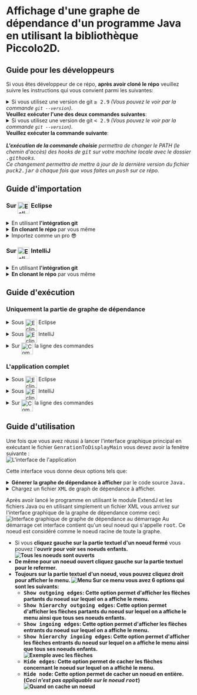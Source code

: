 # Affichage d'une graphe de dépendance d'un programme Java en utilisant la bibliothèque Piccolo2D.

## Guide pour les développeurs

Si vous êtes développeur de ce répo, <strong>après avoir cloné le répo</strong> veuillez suivre les instructions qui vous convient parmi les  suivantes:

<details>
  <summary>
    Si vous utilisez une version de git <samp>≥ 2.9</samp> <em>(Vous pouvez le voir par la commande <code>git --version</code>)</em>.<br/> <strong>Veuillez exécuter l'une des deux commandes suivantes</strong>:
  </summary>
  <ul>
    <li>
      <code> make init </code> <strong>(Pour les utilisateurs des systèmes Unix)</strong>
    </li>
    <li>
      <code>git config core.hooksPath .githooks</code> <strong>(Pour tous les systèmes d'exploitations)</strong>
    </li>
  </ul>
</details>
<details>
  <summary>
    Si vous utilisez une version de git <samp>< 2.9</samp> <em>(Vous pouvez le voir par la commande <code>git --version</code>)</em>. <br/><strong>Veuillez exécuter la commande suivante</strong>:
  </summary>
  <ul>
    <li>
      <code> find .git/hooks -type l -exec rm {} \;
            find .githooks -type f -exec ln -sf ../../{} .git/hooks/ \; 
      </code>
    </li>
  </ul>
</details>
<br/>
<em><strong>L'exécution de la commande choisie</strong> permettra de changer le PATH (le chemin d'accès) des hooks de <samp>git</samp> sur votre machine locale avec le dossier <samp>.githooks</samp>. <br/>
Ce changement permettra de mettre à jour de la dernière version du fichier <samp>puck2.jar</samp> à chaque fois que vous faites un <samp>push</samp> sur ce répo.</em>

## Guide d'importation

### Sur <img src="https://firebasestorage.googleapis.com/v0/b/kaan-yagci-website.appspot.com/o/PSTL%20Assets%2Feclipse.svg?alt=media&token=c1a40189-1236-407b-9568-52c292e46e3d" alt="Eclipse Logo" width="32" height="32" align="top"/> Eclipse

<details>
  <summary>En utilisant <strong>l'intégration git</strong></summary>
    <ol>
      <li>
        Cliquez sur <strong><samp>Import</samp></strong> dans l'onglet <strong><samp>File</samp></strong> de barre latérale d'Eclipse
        <img src="https://firebasestorage.googleapis.com/v0/b/kaan-yagci-website.appspot.com/o/PSTL%20Assets%2FimportEclipse1.png?alt=media&token=b90453a4-4b76-4bb6-ad43-ff9bf944c542" alt="Cliquez sur Import dans l'onglet File de barre latérale d'Eclipse"/>
       </li>
       <li>
        Sur la fenêtre qui s'ouvre choisissez <strong><samp>Projects from Git</samp></strong> qui se trouve sous la section Git. Cliquez sur le bouton <strong><samp>Next</samp></strong>.
        <img src="https://firebasestorage.googleapis.com/v0/b/kaan-yagci-website.appspot.com/o/PSTL%20Assets%2FImportEclipse_2.png?alt=media&token=1d415087-e728-49d5-9d92-ccb6339ecfc8" alt="Sur la fenêtre qui s'ouvre choisissez Projects from FGit qui se trouve sous la section Git"/>
      </li>
      <li>
        Choisissez <strong><samp>Clone URI</samp></strong>. Cliquez sur le bouton <strong><samp>Next</samp></strong>.
        <img src="https://firebasestorage.googleapis.com/v0/b/kaan-yagci-website.appspot.com/o/PSTL%20Assets%2FImportEclipse_3.png?alt=media&token=277631cb-72a9-4029-9f01-e54928904811" alt="Choisissez Clone URI"/>
      </li>
      <li>
        Entrez l'URL du répo qui est <code>https://github.com/Misteryagci/pstl-upmc.git</code> dans le champs de text libellé URI. <em>Une fois c'est fait, si tout se passe bien comme il faut vous allez voir que tous les champs vont se compléter automatiquement</em>. En suite cliquez sur le bouton <strong><samp>Next</samp></strong>.
        <img src="https://firebasestorage.googleapis.com/v0/b/kaan-yagci-website.appspot.com/o/PSTL%20Assets%2FImportEclipse_4.png?alt=media&token=b3664687-d640-40bd-a8de-2518ee420b9d" alt="Entrez l'URL du répo qui est https://github.com/Misteryagci/pstl-upmc.git dans le champs de text libellé URI"/>
      </li>
      <li>
      La branche la plus récente est la branche <samp>master</samp>, donc vous pouvez <strong>décocher</strong> dans le menu déroulant la branche <strong><code>xml-reader</code></strong>. Cliquez sur le bouton <strong><samp>Next</samp></strong>.
      <img src="https://firebasestorage.googleapis.com/v0/b/kaan-yagci-website.appspot.com/o/PSTL%20Assets%2FImportEclipse_5.png?alt=media&token=4fa8c594-b1eb-4940-a8d8-77077b5a4247" alt="La branche la plus récente est la branche master, donc vous pouvez décocher dans le menu déroulant la branche xml-reader"/>
      </li>
      <li>
       <strong>Vérifiez</strong> si tout est bien configuré. Si c'est le cas cliquez sur le bouton <strong><samp>Next</samp></strong>.
       <img src="https://firebasestorage.googleapis.com/v0/b/kaan-yagci-website.appspot.com/o/PSTL%20Assets%2FImportEclipse_6.png?alt=media&token=275cb309-321f-4efb-9cdf-27d4dd763bd0" alt="Vérifiez si tout est bien configuré."/>
     </li>
     <li>
     Sélectionnez <strong><samp>Import as general project</samp></strong> et cliquez sur le bouton <strong><samp>Next</samp></strong>.
     <img src="https://firebasestorage.googleapis.com/v0/b/kaan-yagci-website.appspot.com/o/PSTL%20Assets%2FImportEclipse_7.png?alt=media&token=e664baed-08b4-4789-8604-50ed806705d6" alt="Sélectionnez import as general project"/>
     </li>
     <li>
     <strong>Renommez</strong> le projet sous Eclipse comme vous désirez <strong>ou laissez le comme tel</strong> et cliquez sur <strong><samp>Finish</samp></strong>
     <img src="https://firebasestorage.googleapis.com/v0/b/kaan-yagci-website.appspot.com/o/PSTL%20Assets%2FImportEclipse_8.png?alt=media&token=776700e6-2d11-4541-9c68-fee7d0bb6ca1" alt="Renommez le projet comme vous désirez ou laissez le comme tel"/>
     </li>
     <li>
     Happy coding 😊
     </li>
    </ol>
</details>

<details>
  <summary><strong>En clonant le répo</strong> par vous même</summary>
  <ol>
  <li>
  Clonez le répo par en tapant la commande suivante dans une <strong>Terminal</strong><br/>
  <code>git clone https://github.com/Misteryagci/pstl-upmc.git</code>
  </li>
  <li>
  Cliquez sur <strong><samp>Import</samp></strong> dans l'onglet <strong><samp>File</samp></strong> de barre latérale d'Eclipse.
  <img src="https://firebasestorage.googleapis.com/v0/b/kaan-yagci-website.appspot.com/o/PSTL%20Assets%2FimportEclipse1.png?alt=media&token=b90453a4-4b76-4bb6-ad43-ff9bf944c542" alt=""/>
  </li>
  <li>
  Sur la fenêtre qui s'ouvre choisissez <strong><samp>Projects from Folder or Archive</samp></strong> qui se trouve sous la section <samp>General</samp>. Cliquez sur le bouton <strong><samp>Next</samp></strong>.
  <img src="https://firebasestorage.googleapis.com/v0/b/kaan-yagci-website.appspot.com/o/PSTL%20Assets%2FImportEclipse2.png?alt=media&token=45b4f9d9-5afe-4893-8cba-6c6f619d8456" alt="Sur la fenêtre qui s'ouvre choisissez Projects from Folder or Archive qui se trouve sous la section General">
  </li>
  <li>
  Depuis l'explorateur de fichiers <strong>trouvez le dossier que vous venez de cloner</strong> et cliquez sur le bouton <strong><samp>Open</samp></strong>.
  <img src="https://firebasestorage.googleapis.com/v0/b/kaan-yagci-website.appspot.com/o/PSTL%20Assets%2FImportEclipse3.png?alt=media&token=5e0f2b18-c3ee-448c-a246-2b54967088fd" alt="Depuis l'explorateur de fichiers trouvez le dossier que vous venez de cloner et cliquez sur Open">
  </li>
  <li>
  Pour compléter l'importation cliquez sur le bouton <strong><samp>Finish</samp></strong>
  <img src="https://firebasestorage.googleapis.com/v0/b/kaan-yagci-website.appspot.com/o/PSTL%20Assets%2FImportEclipse4.png?alt=media&token=f79121d0-b179-413e-85b1-bb5f4fc23de5" alt="Pour compléter l'importation cliquez sur le bouton Finish">
  </li>
  <li>
  Happy coding 😊
  </li>
  </ol>
</details>

<details>
  <summary>Importez comme un pro 😎</summary>
  <ol>
    <li>
      Dans un Terminal dirigez vous à votre workspace d'Eclipse. <em>Vous pouvez trouver le path exacte au démarrage de votre Eclipse.</em> <br/>
      <code>
      cd ~/Documents/workspace
      </code>
      <img src="https://firebasestorage.googleapis.com/v0/b/kaan-yagci-website.appspot.com/o/PSTL%20Assets%2FeclipsePro1.png?alt=media&token=23600c56-737c-42a9-a95c-b9f49e0373c9" alt="Vous pouvez trouver le chemin complet de votre workspace Eclipse au démarrage">
    </li>
    <li>
      Clonez le répo git en tapant la commande sur le même terminal dans le répertoire de votre workspace Eclipse <br/>
      <code>
      git clone git clone https://github.com/Misteryagci/pstl-upmc.git
      </code>
    </li>
    <li>
      Cliquez sur <strong><samp>Java Project</samp></strong> dans la section <strong><samp>New</samp></strong> dans l'onglet <strong><samp>File</samp></strong> de barre latérale d'Eclipse.
      <img src="https://firebasestorage.googleapis.com/v0/b/kaan-yagci-website.appspot.com/o/PSTL%20Assets%2FeclipsePro2.png?alt=media&token=0f411ace-6872-4871-b595-1b30bda6440e" alt="Cliquez sur Java Project dans la section New dans l'onglet File de barre latérale d'Eclipse">
    </li>
    <li>
      Entrez le nom du dossier que vous avez sélectionné quand vous avez cloné le répo.<em>Si vous n'avez pas entré d'autre paramètre que l'url de répo à la commande <code>git clone</code> par défaut c'est <samp>pstl-upmc</samp></em>. Et cliquez sur le bouton <strong><samp>Finish</samp></strong>.
      <img src="https://firebasestorage.googleapis.com/v0/b/kaan-yagci-website.appspot.com/o/PSTL%20Assets%2FeclipsePro3.png?alt=media&token=1a753972-c41d-4e8d-bd07-f4ae8eb6809f" alt="Entrez le nom du dossier que avez sélectionné quand vous avez cloné le répo.">
    </li>
    <li>
    Happy coding 😊
    </li>
  </ol>
</details>

### Sur <img src="https://firebasestorage.googleapis.com/v0/b/kaan-yagci-website.appspot.com/o/PSTL%20Assets%2FIntelliJ_IDEA_Logo.svg?alt=media&token=4f8c266b-4d1c-4fa5-972a-19dbb23ad1be" alt="Eclipse Logo" width="32" height="32" align="top"/> IntelliJ

<details>
  <summary>En utilisant <strong>l'intégration git</strong></summary>
  <ol>
    <li>
    Au démarrage d'IntelliJ sur la fenêtre qui s'ouvre cliquez sur la section <strong><samp>Check out from Version Control</samp></strong>. Puis sur le menu déroulant cliquez sur la section <strong><samp>Github</samp></strong>.
    <img src="https://firebasestorage.googleapis.com/v0/b/kaan-yagci-website.appspot.com/o/PSTL%20Assets%2Fintellij0.png?alt=media&token=26ba41a6-2911-4131-be07-702b3123b8c1" alt="Au démarrage d'IntelliJ, sur la fenêtre qui s'ouvre cliquez sur la section Check out from Version Control. Puis sur le menu déroulant cliquez sur la section Github"/>
    </li>
    <li>
    Sur le champs de texte libellé <strong><samp>Git Repository URL</samp></strong>, entrez l'URL du répo de projet qui est <kbd>https://github.com/Misteryagci/pstl-upmc.git</kbd>. Puis appuyez sur le bouton <strong><samp>Clone</samp></strong>.
    <img src="https://firebasestorage.googleapis.com/v0/b/kaan-yagci-website.appspot.com/o/PSTL%20Assets%2FintelliJ1.png?alt=media&token=03972eca-d91b-4158-b3d4-a13a8a4a962a" alt="Sur le champs de texte libellé Git Repository URL, entre l'URL du répo de projet qui est https://github.com/Misteryagci/pstl-upmc.git. Puis appuyez sur le bouton Clone">
    </li>
    <li>
    Appuyez sur bouton <strong><samp>Yes</samp></strong> sur la boîte de dialogue qui vous demande d'ouvrir le projet IntelliJ que vous venez de cloner.<br/>
    <img src="https://firebasestorage.googleapis.com/v0/b/kaan-yagci-website.appspot.com/o/PSTL%20Assets%2FintelliJImportFromGitOpen.png?alt=media&token=0d64ddc7-965e-45b1-ba5a-284d6bd1c7f3" alt="Appuyez sur le bouton Yes sur la boîte de dialogue qui vous demande de créer un projet d'IntelliJ en partant les sources clonées.">
    </li>
    <li>
    Happy coding 😊
    </li>
  </ol>
</details>

<details>
  <summary><strong>En clonant le répo</strong> par vous même</summary>
  <ol>
    <li>
    Clonez le répo en tapant la commande suivante sur un <strong>Terminal</strong><br/>
    <code>git clone https://github.com/Misteryagci/pstl-upmc.git</code>
    </li>
    <li>
    Au démarrage d'IntelliJ sur la fenêtre qui s'ouvre cliquez sur la section <strong><samp>Open</samp></strong>.
    <img src="https://firebasestorage.googleapis.com/v0/b/kaan-yagci-website.appspot.com/o/PSTL%20Assets%2FintelliJImportWithOpen.png?alt=media&token=a8963326-157d-4ec4-829a-36928de29141" alt="Au démarrage d'IntelliJ, sur la fenêtre qui s'ouvre cliquez sur la section Open"/>
    </li>
    <li>
    Depuis <strong>l'explorateur des fichier</strong> qui s'ouvre <strong>trouvez le dossier que vous venez de cloner</strong> et puis cliquez sur le bouton <strong><samp>Open</samp></strong>.
    <img src="https://firebasestorage.googleapis.com/v0/b/kaan-yagci-website.appspot.com/o/PSTL%20Assets%2Fintellij11.png?alt=media&token=9f41c345-78cc-492c-a8e9-86c583e0a279" alt="Depuis l'explorateur des fichiers qui s'ouvre trouvez le dossier que vous venez de cloner et puis cliquez sur le bouton Open">
    </li>
    <li>
    Happy coding 😊
    </li>
  </ol>
</details>

## Guide d'exécution 


### Uniquement la partie de graphe de dépendance

<details>
  <summary> Sous <img src="https://firebasestorage.googleapis.com/v0/b/kaan-yagci-website.appspot.com/o/PSTL%20Assets%2Feclipse.svg?alt=media&token=c1a40189-1236-407b-9568-52c292e46e3d" alt="Eclipse Logo" width="32" height="32" align="top"/> Eclipse </summary>


  <ul>
    <li>
      <details>
        <summary>
          En exécutant <strong>manuellement le fichier <samp>NewDisplayDG</samp></strong> (<em>Risque de ne pas marcher si vous avez importé le projet en utilisant l'intégration <samp>git</samp></em>)
        </summary>
        <ol>
          <li>
            Faites <strong>un clique droit sur le dossier principal</strong> contenant le projet. Puis dans le menu déroulant cliquez sur <strong><samp>Java Application</samp></strong> sous la section <strong><samp>Run As</samp></strong>.<br/>
            <img src="https://firebasestorage.googleapis.com/v0/b/kaan-yagci-website.appspot.com/o/PSTL%20Assets%2FrunEclipse1.png?alt=media&token=e121056e-c502-4f98-a91b-1eb40e988cfe" alt="Faites un clique droit sur le dossier principal contenant le projet. Puis dans le menu déroulant cliquez sur Java Application sous la section Run As">
          </li>
          <li>
            Sur la fenêtre intitulée <samp>Select Java Application</samp> <strong>sélectionnez <samp>NewDisplayDG - com.puck.display.piccolo2d</samp></strong>. Puis cliquez sur le bouton <strong><samp>OK</samp></strong>.<br/>
            <img src="https://firebasestorage.googleapis.com/v0/b/kaan-yagci-website.appspot.com/o/PSTL%20Assets%2FrunEclipse2.png?alt=media&token=cda8fc2f-e2ba-477b-b35c-cc122e72cb65" alt="Sur la fenêtre intitulée Select Java Application sélectionnez NewDisplayDG - com.puck.display.piccolo2d. Puis cliquez sur le bouton OK.">
          </li>
        </ol>
      </details>
    </li>
    <li>
      <details>
        <summary>
          En utilisant le fichier <strong><samp>build.xml</samp></strong>
        </summary>
        <ol>
          <li>
            Faites <strong>un clique droit sur le fichier <samp>build.xml</samp></strong> dans le répertoire principal de projet. Puis dans le menu déroulant cliquez sur <strong><samp>2 Ant Build...</samp></strong> sous la section <strong><samp>Run As</samp></strong>.<br/>
            <img src="https://firebasestorage.googleapis.com/v0/b/kaan-yagci-website.appspot.com/o/PSTL%20Assets%2FbuildXMLEclipse0.png?alt=media&token=f61f27e5-c1d5-48b4-88bc-ea0cfd37bdb2" alt="Faites un clique droit sur le dossier principal contenant le projet. Puis dans le menu déroulant cliquez sur 2 Ant Build... sous la section Run As">
          </li>
          <li>
            Sur la fenêtre intitulée <samp>Edit Configuration</samp> <strong>chochez les cases <samp>build [default]</samp> et <samp>base</samp></strong>. Vérifiez bien que l'ordre dans la section <samp>Target execution order:</samp> est <samp>build, base</samp>. Puis cliquez sur le bouton <strong><samp>Run</samp></strong>.<br/>
            <img src="https://firebasestorage.googleapis.com/v0/b/kaan-yagci-website.appspot.com/o/PSTL%20Assets%2FbuildXMLEclipse2.png?alt=media&token=472bc48f-2d3a-4756-bbe1-3fd93a48312d" alt="Sur la fenêtre intitulée Edit Configuration cochez les cases build [default] et base. Vérifiez bien que l'ordre dans la section Target execution order est build, base. Puis cliquez sur le bouton Run">
          </li>
        </ol>
      </details>
    </li>
  </ul>
</details>

<details>
  <summary> Sous <img src="https://firebasestorage.googleapis.com/v0/b/kaan-yagci-website.appspot.com/o/PSTL%20Assets%2FIntelliJ_IDEA_Logo.svg?alt=media&token=4f8c266b-4d1c-4fa5-972a-19dbb23ad1be" alt="Eclipse Logo" width="32" height="32" align="top"/> IntelliJ </summary>
  <ol>
    <li>
      <details>
        <summary>
          En exécutant <strong>manuellement le fichier <samp>NewDisplayDG</samp></strong>
        </summary>
          <ol>
            <li>
              Chargez le projet <strong>en sélectionnant le projet</strong> sur la fenêtre de démarrage.<br/>
              <img src="https://firebasestorage.googleapis.com/v0/b/kaan-yagci-website.appspot.com/o/PSTL%20Assets%2FrunIntelliJ1.png?alt=media&token=fc23661d-95d6-4d9d-b3f4-e90e7bc0bb6a" alt="Chargez le projet en sélectionnant le projet sur la fenêtre de démarrage">
            </li>
            <li>
              Trouvez le fichier <strong><samp>NewDisplayDG</samp></strong> qui se trouve dans le dossier <samp>display.piccolo2d</samp> qui se trouve dans le dossier <samp>com.puck</samp> qui se trouve dans le dossier <samp>src</samp> qui se trouve dans le dossier principal du projet. <strong>Faites un clique droit sur ce fichier</strong> et dans le menu déroulant <strong>cliquez sur <samp>Run 'NewDisplayDG.main()'</samp></strong>.<br/>
              <img src="https://firebasestorage.googleapis.com/v0/b/kaan-yagci-website.appspot.com/o/PSTL%20Assets%2FrunIntelliJ2.png?alt=media&token=2a0c94a8-a8a0-44f9-a616-215ac2b6cdbf" alt="Trouvez le fichier NewDisplayDG qui se trouve dans le dossier display.piccolo2d qui se trouve dans le dossier com.puck qui se trouve dans le dossier src qui se trouve dans le dossier principal du projet. Faites un clique droit sur ce fichier et dans le menu déroulant cliquez sur Run 'NewDisplayDG.main()'">
            </li>
          </ol>
      </details>
    </li>
    <li>
      <details>
        <summary>
          En utilisant <samp>Ant Build</samp>
        </summary>
        <ol>
          <li>
             Chargez le projet <strong>en sélectionnant le projet</strong> sur la fenêtre de démarrage.<br/>
              <img src="https://firebasestorage.googleapis.com/v0/b/kaan-yagci-website.appspot.com/o/PSTL%20Assets%2FintelliJOpenForAntbuild.png?alt=media&token=bdd1f3e9-50fb-4b60-8563-176237fbebca" alt="Chargez le projet en sélectionnant le projet sur la fenêtre de démarrage">
          </li>
          <li>
              Dans la partie intitulé <samp>Ant Build</samp> qui se trouve à droite de la fenêtre <samp>d'IntelliJ</samp>, cliquez deux fois sur la cible <strong><samp>Build</samp></strong>. <em>( Contrairement à Eclipse IntelliJ ne build pas les projets automatiquement, donc il faut le faire manuellement.)</em> <br/>
              <img src="https://firebasestorage.googleapis.com/v0/b/kaan-yagci-website.appspot.com/o/PSTL%20Assets%2FIntelliJAntBuild.png?alt=media&token=c10bfb8c-52ec-4973-9133-bc644ae08854" alt="Dans la partie intitulé Ant Build qui se trouve à droite de la fenêtre d'IntelliJ cliquez deux fois sur la cible Build."/>
          </li>
          <li>
            Vérifiez le message qui s'affiche sur la gauche de la barre latérale qui se trouve toute en bas de la fenêtre d'IntelliJ commence bien avec <samp>"Ant build completed..."</samp>. Une fois vous avez vérifié que la construction (build) a bien eu lieu, cliquez deux fois sur la cible <samp>InterfaceAfficageGrapheDeDependance</samp> sur la partie intitulé <samp>Ant Build</samp> qui se trouve à droite de la fenêtre <samp>d'IntelliJ</samp>. <br>
            <img src="https://firebasestorage.googleapis.com/v0/b/kaan-yagci-website.appspot.com/o/PSTL%20Assets%2FIntelliJAntInterfaceAffichageGrapheDeDependance.png?alt=media&token=5f88ed52-97fa-42e5-9be1-0200ea6f28b3" alt="Vérifiez le message qui s'affiche sur la gauche de la barre latérale qui se trouve tout en bas de la fenêtre d'IntelliJ commence bien avec Ant build completed... Une fois vous avez vérifié que la construction (build) a bien eu lieu, cliquez deux fois sur la cible InterfaceAffichageGrapheDeDependace surla partie intitulé Ant Build qui se trouve à droite de la fenêtre d'IntelliJ"/>
          </li>
        </ol>
      </details>
    </strong>
 </ol> 
</details>

<details>
  <summary> Sur <img src="https://firebasestorage.googleapis.com/v0/b/kaan-yagci-website.appspot.com/o/PSTL%20Assets%2Fterminal.png?alt=media&token=df454a13-1480-4c33-a86e-4b22d6f8db99" alt="Command line logo" width="32" height="32" align="top"/> la ligne des commandes
  </summary>
  <ul>
    <li>
      Sur un terminal lancer la commande suivante <br/>
      <code>ant InterfaceAffichageGrapheDeDependance</code> <br/>
      <img src="https://firebasestorage.googleapis.com/v0/b/kaan-yagci-website.appspot.com/o/PSTL%20Assets%2FterminalInterfaceGrpahDeDependance.png?alt=media&token=a216b30f-3dfc-4503-ab78-02bcb7a0b794" alt="Sur un terminal lancer la commande ant InterfaceAffichageGrapheDeDependance">
    </li>
    <li>
      En utilisant le script d'exécution selon votre système d'exécution
      <ul> 
        <li>
          <strong>Sous systèmes UNIX</strong> <br/>
          Dans un terminal lancer le script <samp>run.sh</samp> par la commande suivante <br/>
          <code>./run.sh</code>
        </li>
        <li>
          <strong>Sous systèmes Windows</strong><br/>
          Lancer le fichier <strong><samp>run.bat</samp></strong>
        </li>
    </li>
  </ul>
</details>

### L'application complet

<details>
  <summary> Sous <img src="https://firebasestorage.googleapis.com/v0/b/kaan-yagci-website.appspot.com/o/PSTL%20Assets%2Feclipse.svg?alt=media&token=c1a40189-1236-407b-9568-52c292e46e3d" alt="Eclipse Logo" width="32" height="32" align="top"/> Eclipse </summary>
  <ul>
    <li>
      <details>
        <summary>
          En exécutant <strong>manuellement le fichier <samp>GenrationToDisplayMain</samp></strong> (<em>Risque de ne pas marcher si vous avez importé le projet en utilisant l'intégration <samp>git</samp></em>)
        </summary>
        <ol>
          <li>
            Faites <strong>un clique droit sur le dossier principal</strong> contenant le projet. Puis dans le menu déroulant cliquez sur <strong><samp>Java Application</samp></strong> sous la section <strong><samp>Run As</samp></strong>.<br/>
            <img src="https://firebasestorage.googleapis.com/v0/b/kaan-yagci-website.appspot.com/o/PSTL%20Assets%2FrunEclipse1.png?alt=media&token=e121056e-c502-4f98-a91b-1eb40e988cfe" alt="Faites un clique droit sur le dossier principal contenant le projet. Puis dans le menu déroulant cliquez sur Java Application sous la section Run As">
          </li>
          <li>
            Sur la fenêtre intitulée <samp>Select Java Application</samp> <strong>sélectionnez <samp>GenrationToDisplayMain - com.puck.utilities.javafx</samp></strong>. Puis cliquez sur le bouton <strong><samp>OK</samp></strong>.<br/>
            <img src="https://firebasestorage.googleapis.com/v0/b/kaan-yagci-website.appspot.com/o/PSTL%20Assets%2FeclipseExecComplet.png?alt=media&token=5f5e9ca4-3ba9-4646-b0fd-a43309f3bc63" alt="Sur la fenêtre intitulée Select Java Application sélectionnez GenrationToDisplayMain - com.puck.utilities.javafx. Puis cliquez sur le bouton OK.">
          </li>
        </ol>
      </details>
    </li>
    <li>
      <details>
        <summary>
          En utilisant le fichier <strong><samp>build.xml</samp></strong>
        </summary>
        <ol>
          <li>
            Faites <strong>un clique droit sur le fichier <samp>build.xml</samp></strong> dans le répertoire principal de projet. Puis dans le menu déroulant cliquez sur <strong><samp>2 Ant Build...</samp></strong> sous la section <strong><samp>Run As</samp></strong>.<br/>
            <img src="https://firebasestorage.googleapis.com/v0/b/kaan-yagci-website.appspot.com/o/PSTL%20Assets%2FbuildXMLEclipse0.png?alt=media&token=f61f27e5-c1d5-48b4-88bc-ea0cfd37bdb2" alt="Faites un clique droit sur le dossier principal contenant le projet. Puis dans le menu déroulant cliquez sur 2 Ant Build... sous la section Run As">
          </li>
          <li>
            Sur la fenêtre intitulée <samp>Edit Configuration</samp> <strong>chochez les cases <samp>build [default]</samp> et <samp>admin</samp></strong>. Vérifiez bien que l'ordre dans la section <samp>Target execution order:</samp> est <samp>build, admin</samp>. Puis cliquez sur le bouton <strong><samp>Run</samp></strong>.<br/>
            <img src="https://firebasestorage.googleapis.com/v0/b/kaan-yagci-website.appspot.com/o/PSTL%20Assets%2FbuildXMLEclipse1.png?alt=media&token=5a1a3129-062c-430f-9c94-e8dce2d5320a" alt="Sur la fenêtre intitulée Edit Configuration cochez les cases build [default] et admin. Vérifiez bien que l'ordre dans la section Target execution order est build, admin. Puis cliquez sur le bouton Run">
          </li>
        </ol>
      </details>
    </li>
  </ul>

</details>

<details>
  <summary> Sous <img src="https://firebasestorage.googleapis.com/v0/b/kaan-yagci-website.appspot.com/o/PSTL%20Assets%2FIntelliJ_IDEA_Logo.svg?alt=media&token=4f8c266b-4d1c-4fa5-972a-19dbb23ad1be" alt="Eclipse Logo" width="32" height="32" align="top"/> IntelliJ </summary>

  <ul>
    <li>
      <details>
        <summary>
          En exécutant manuelement le fichier <samp>GenrationToDisplayMain</samp>.
        </summary>
        <ol>
          <li>
            Chargez le projet <strong>en sélectionnant le projet</strong> sur la fenêtre de démarrage.<br/>
            <img src="https://firebasestorage.googleapis.com/v0/b/kaan-yagci-website.appspot.com/o/PSTL%20Assets%2FintelliJOpenForAntbuild.png?alt=media&token=bdd1f3e9-50fb-4b60-8563-176237fbebca" alt="Faites un clique droit sur le dossier principal contenant le projet. Puis dans le menu déroulant cliquez sur Java Application sous la section Run As">
          </li>
          <li>
            Trouvez le fichier <strong><samp>GenrationToDisplayMain</samp></strong> qui se trouve dans le dossier <samp>javafx</samp> qui se trouve dans le dossier <samp>utilities</samp> qui se trouve dans le dossier <samp>com.puck</samp> qui se trouve dans le dossier <samp>src</samp> qui se trouve dans le dossier principal du projet. <strong>Faites un clique droit sur ce fichier</strong> et dans le menu déroulant <strong>cliquez sur <samp>Run 'GenrationToDis....main()'</samp></strong>.<br/>
            <img src="https://firebasestorage.googleapis.com/v0/b/kaan-yagci-website.appspot.com/o/PSTL%20Assets%2FintelliJExecComplet.png?alt=media&token=e62be246-1bac-46cb-80fd-12b6d2418f5d" alt="Trouvez le fichier GenrationToDisplayMain qui se trouve dans le dossier javafx qui se trouve dans le dossier utilities qui se trouve dans le dossier com.puck qui se trouve dans le dossier src qui se trouve dans le dossier principal du projet. Faites un clique droit sur ce fichier et dans le menu déroulant cliquez sur Run 'GenrationToDis....main()'">
          </li>
        </ol>
      </details>
    </li>
    <li>
      <details>
        <summary>
          En utilisant <samp>Ant Build</samp>
        </summary>
        <ol>
          <li>
            Chargez le projet <strong>en sélectionnant le projet</strong> sur la fenêtre de démarrage.<br/>
            <img src="https://firebasestorage.googleapis.com/v0/b/kaan-yagci-website.appspot.com/o/PSTL%20Assets%2FintelliJOpenForAntbuild.png?alt=media&token=bdd1f3e9-50fb-4b60-8563-176237fbebca" alt="Faites un clique droit sur le dossier principal contenant le projet. Puis dans le menu déroulant cliquez sur Java Application sous la section Run As">
          </li>
          <li>
              Dans la partie intitulé <samp>Ant Build</samp> qui se trouve à droite de la fenêtre <samp>d'IntelliJ</samp>, cliquez deux fois sur la cible <strong><samp>Build</samp></strong>. <em>( Contrairement à Eclipse IntelliJ ne build pas les projets automatiquement, donc il faut le faire manuellement.)</em> <br/>
              <img src="https://firebasestorage.googleapis.com/v0/b/kaan-yagci-website.appspot.com/o/PSTL%20Assets%2FIntelliJAntBuild.png?alt=media&token=c10bfb8c-52ec-4973-9133-bc644ae08854" alt="Dans la partie intitulé Ant Build qui se trouve à droite de la fenêtre d'IntelliJ cliquez deux fois sur la cible Build."/>
          </li>
          <li>
            Vérifiez le message qui s'affiche sur la gauche de la barre latérale qui se trouve toute en bas de la fenêtre d'IntelliJ commence bien avec <samp>"Ant build completed..."</samp>. Une fois vous avez vérifié que la construction (build) a bien eu lieu, cliquez deux fois sur la cible <samp>InterfaceAdmin</samp> sur la partie intitulé <samp>Ant Build</samp> qui se trouve à droite de la fenêtre <samp>d'IntelliJ</samp>. <br>
            <img src="https://firebasestorage.googleapis.com/v0/b/kaan-yagci-website.appspot.com/o/PSTL%20Assets%2FIntelliJAntInterfaceAdmin.png?alt=media&token=524c92de-f593-42cf-8767-f02c36da7e58" alt="Vérifiez le message qui s'affiche sur la gauche de la barre latérale qui se trouve tout en bas de la fenêtre d'IntelliJ commence bien avec Ant build completed... Une fois vous avez vérifié que la construction (build) a bien eu lieu, cliquez deux fois sur la cible InterfaceAdmin sur la partie intitulé Ant Build qui se trouve à droite de la fenêtre d'IntelliJ"/>
          </li>
      </details>
  
</details>

<details>
  <summary> Sur <img src="https://firebasestorage.googleapis.com/v0/b/kaan-yagci-website.appspot.com/o/PSTL%20Assets%2Fterminal.png?alt=media&token=df454a13-1480-4c33-a86e-4b22d6f8db99" alt="Command line logo" width="32" height="32" align="top"/> la ligne des commandes
  </summary>
  <ol>
    <li>
      Sur un terminal lancer la commande suivante <br/>
      <code>ant InterfaceAdmin</code> <br/>
      <img src="https://firebasestorage.googleapis.com/v0/b/kaan-yagci-website.appspot.com/o/PSTL%20Assets%2FterminalInterfaceAdmin.png?alt=media&token=1a46d1f7-dffb-4cde-8fbc-9d49f4794d14" alt="Sur un terminal lancer la commande ant InterfaceAdmin">
    </li>
  </ol>
</details>

## Guide d'utilisation

  Une fois que vous avez réussi à lancer l'interface graphique principal en exécutant le fichier <samp>GenrationToDisplayMain</samp> vous devez avoir la fenêtre suivante : <br/>
  <img src="https://firebasestorage.googleapis.com/v0/b/kaan-yagci-website.appspot.com/o/PSTL%20Assets%2FinterfaceAdmin.png?alt=media&token=20b08c2a-1910-410a-a69e-f0fa9d9f6d0f" alt="L'interface de l'application">

  Cette interface vous donne deux options tels que:

  <details>
    <summary><strong>Génerer la graphe de dépendance à afficher</strong> par le code source <samp>Java.</samp></summary>
    <ul>
    <li>
      Pour cela vous devez charger le fichier <samp>jar</samp> du module qui permet de génerer le fichier <samp>xml</samp> contenant la graphe de dépendance. Pour cela vous pouvez utiliser <a href="https://github.com/geoffreycopin/puck2">ceci</a>. Pour le charger cliquez sur le bouton <strong><samp>JAR PUCK2</samp></strong> qui se trouve sur la première ligne de la section <samp>Utiliser la solution basée sur ExtendJ pour générer le fichier XML</samp> et trouvez le fichier <samp>.jar</samp> que vous cherchez à l'aide de l'exploirateur des fichiers.
    </li>
    <li>
      Ainsi vous devez indiquer au moins un fichier <samp>Java</samp> à générer le graph de dépendance. Pour ce faire vous avez deux options : 
      <ul>
        <li>
          Vous pouvez charger un unique fichier <samp>Java</samp> à l'aide de bouton <samp>Class Java à afficher</samp>. Pour le faire cliquez sur le bouton <samp>Class Java à afficher</samp> et sélectionnez le fichier <samp>Java</samp> dont vous utilisez pour l'affichage de graphe de dépendance. 
        </li>
        <li>
        Vous pouvez charger projet complet en <samp>Java</samp> c'est à dire un dossier qui contient plusieurs fichiers <samp>Java</samp> à l'aide de bouton <samp>Projet Java à afficher</samp>. Pour le faire cliquez sur le bouton <samp>Projet Java à afficher</samp> et sélectionnez le dossier de votre projet <samp>Java</samp> dont vous utilisez pour l'affichage de graphe de dépendance. 
        </li>
      </ul>
    </li>
    <li>
    Une fois vous avez indiqué le fichier <samp>.jar</samp> et le(s) fichier(s) <samp>Java</samp> vous cliquez sur le bouton <strong><samp>Run</samp></strong> pour génerer la graphe de dépendance et l'afficher.
    </li>
    </ul>
  </details>

  <details>
    <summary>Chargez un fichier <samp>XML</samp> de graph de dépendance à afficher.</summary>
    Vous pouvez utiliser un fichier <samp>XML</samp> qui représente une graphe de dépendance d'un programme <samp>Java</samp>. Pour ce faire cliquez sur le bouton <strong><samp>Fichier XML</samp></strong> dans la section <samp>Utiliser directement votre propre fichier XML</samp>. Une fois que vous avez cliquez sur ce bouton, sélectionnez le fichier <samp>XML</samp> depuis l'exploirateur des fichiers qui s'ouvre. Après avoir sélectionné le fichier <samp>XML</samp> appuyez sur le bouton <strong><samp>Run</samp></strong>.
  </details>

  Après avoir lancé le programme en utilisant le module ExtendJ et les fichiers Java ou en utilisant simplement un fichier XML vous arrivez sur l'interface graphique de la graphe de dépendance comme ceci:
  <img src="https://firebasestorage.googleapis.com/v0/b/kaan-yagci-website.appspot.com/o/PSTL%20Assets%2Fuidg0.png?alt=media&token=baae418f-0268-4380-95d2-b06dc491999e" alt="Interface graphique de graphe de dépendance au démarrage">
  Au démarrage cet interface contient qu'un seul noeud qui s'appelle <samp>root</samp>. Ce noeud est considéré comme le noeud racine de toute la graphe.
  
<ul>
  <li>
    Si vous <strong>cliquez gauche sur la partie textuel d'un noeud fermé</strong> vous pouvez l'<strong>ouvrir</stronh> pour voir ses noeuds enfants.<br/>
    <img src="https://firebasestorage.googleapis.com/v0/b/kaan-yagci-website.appspot.com/o/PSTL%20Assets%2Fuidg1.png?alt=media&token=996ed984-1924-4f18-8410-ac9c43e88e8e" alt="Tous les noeuds sont ouverts"/>
  </li>
  <li>
    De même pour <strong>un noeud ouvert cliquez gauche sur la partie textuel pour le refermer</strong>. 
  </li>
  <li>
    Toujours sur la partie textuel d'un noeud, vous pouvez cliquez droit pour afficher le menu.
    <img src="https://firebasestorage.googleapis.com/v0/b/kaan-yagci-website.appspot.com/o/PSTL%20Assets%2FuidgMenu.png?alt=media&token=3191be29-b7fe-493b-9461-ec38c10221b0" alt="Menu">
    Sur ce menu vous avez 6 options qui sont les suivants:
    <ul>
      <li>
        <samp>Show outgoing edges</samp>: Cette option permet d'afficher les flèches partants du noeud sur lequel on a affiche le menu.
      </li>
      <li>
        <samp>Show hierarchy outgoing edges</samp>: Cette option permet d'afficher les flèches partants du noeud sur lequel on a affiche le menu ainsi que tous ses noeuds enfants.
      </li>
      <li>
        <samp>Show ingoing edges</samp>: Cette option permet d'afficher les flèches entrants du noeud sur lequel on a affiche le menu.
      </li>
      <li>
        <samp>Show hierarchy ingoing edges</samp>: Cette option permet d'afficher les flèches entrants du noeud sur lequel on a affiche le menu ainsi que tous ses noeuds enfants.<br/>
        <img src="https://firebasestorage.googleapis.com/v0/b/kaan-yagci-website.appspot.com/o/PSTL%20Assets%2FuidgAll.png?alt=media&token=148688fa-ea72-495e-bed5-9f22bc63d222" alt="Exemple avec les flèches">
      </li>
      <li>
        <samp>Hide edges</samp>: Cette option permet de cacher les flèches concernant le noeud sur lequel on a affiché le menu.
      </li>
      <li>
        <samp>Hide node</samp>: Cette option permet de cacher un noeud en entière. (<em>Ceci n'est pas appliquable sur le noeud <samp>root</samp></em>)<br/>
        <img src="https://firebasestorage.googleapis.com/v0/b/kaan-yagci-website.appspot.com/o/PSTL%20Assets%2FhideNode.png?alt=media&token=f6946bd6-a6a5-49d7-946b-2c4768973741" alt="Quand on cache un noeud">
      </li>
    </ul>
  
  </li>
</ul>